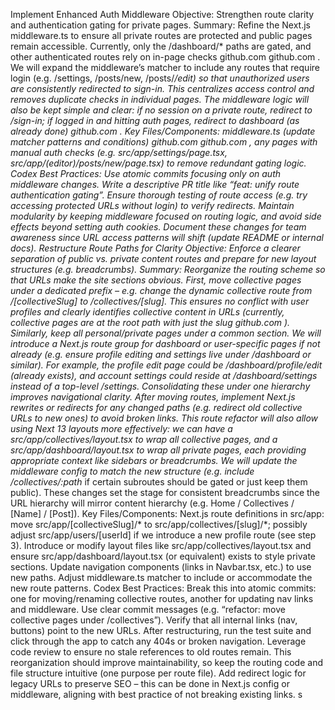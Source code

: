 Implement Enhanced Auth Middleware
Objective: Strengthen route clarity and authentication gating for private pages.
Summary: Refine the Next.js middleware.ts to ensure all private routes are protected and public pages remain accessible. Currently, only the /dashboard/* paths are gated, and other authenticated routes rely on in-page checks
github.com
github.com
. We will expand the middleware’s matcher to include any routes that require login (e.g. /settings, /posts/new, /posts/*/edit) so that unauthorized users are consistently redirected to sign-in. This centralizes access control and removes duplicate checks in individual pages. The middleware logic will also be kept simple and clear: if no session on a private route, redirect to /sign-in; if logged in and hitting auth pages, redirect to dashboard (as already done)
github.com
.
Key Files/Components: middleware.ts (update matcher patterns and conditions)
github.com
github.com
, any pages with manual auth checks (e.g. src/app/settings/page.tsx, src/app/(editor)/posts/new/page.tsx) to remove redundant gating logic.
Codex Best Practices: Use atomic commits focusing only on auth middleware changes. Write a descriptive PR title like “feat: unify route authentication gating”. Ensure thorough testing of route access (e.g. try accessing protected URLs without login) to verify redirects. Maintain modularity by keeping middleware focused on routing logic, and avoid side effects beyond setting auth cookies. Document these changes for team awareness since URL access patterns will shift (update README or internal docs).
Restructure Route Paths for Clarity
Objective: Enforce a clearer separation of public vs. private content routes and prepare for new layout structures (e.g. breadcrumbs).
Summary: Reorganize the routing scheme so that URLs make the site sections obvious. First, move collective pages under a dedicated prefix – e.g. change the dynamic collective route from /[collectiveSlug] to /collectives/[slug]. This ensures no conflict with user profiles and clearly identifies collective content in URLs (currently, collective pages are at the root path with just the slug
github.com
). Similarly, keep all personal/private pages under a common section. We will introduce a Next.js route group for dashboard or user-specific pages if not already (e.g. ensure profile editing and settings live under /dashboard or similar). For example, the profile edit page could be /dashboard/profile/edit (already exists), and account settings could reside at /dashboard/settings instead of a top-level /settings. Consolidating these under one hierarchy improves navigational clarity. After moving routes, implement Next.js rewrites or redirects for any changed paths (e.g. redirect old collective URLs to new ones) to avoid broken links. This route refactor will also allow using Next 13 layouts more effectively: we can have a src/app/collectives/layout.tsx to wrap all collective pages, and a src/app/dashboard/layout.tsx to wrap all private pages, each providing appropriate context like sidebars or breadcrumbs. We will update the middleware config to match the new structure (e.g. include /collectives/:path* if certain subroutes should be gated or just keep them public). These changes set the stage for consistent breadcrumbs since the URL hierarchy will mirror content hierarchy (e.g. Home / Collectives / [Name] / [Post]).
Key Files/Components: Next.js route definitions in src/app: move src/app/[collectiveSlug]/* to src/app/collectives/[slug]/*; possibly adjust src/app/users/[userId] if we introduce a new profile route (see step 3). Introduce or modify layout files like src/app/collectives/layout.tsx and ensure src/app/dashboard/layout.tsx (or equivalent) exists to style private sections. Update navigation components (links in Navbar.tsx, etc.) to use new paths. Adjust middleware.ts matcher to include or accommodate the new route patterns.
Codex Best Practices: Break this into atomic commits: one for moving/renaming collective routes, another for updating nav links and middleware. Use clear commit messages (e.g. “refactor: move collective pages under /collectives”). Verify that all internal links (nav, buttons) point to the new URLs. After restructuring, run the test suite and click through the app to catch any 404s or broken navigation. Leverage code review to ensure no stale references to old routes remain. This reorganization should improve maintainability, so keep the routing code and file structure intuitive (one purpose per route file). Add redirect logic for legacy URLs to preserve SEO – this can be done in Next.js config or middleware, aligning with best practice of not breaking existing links.
s

